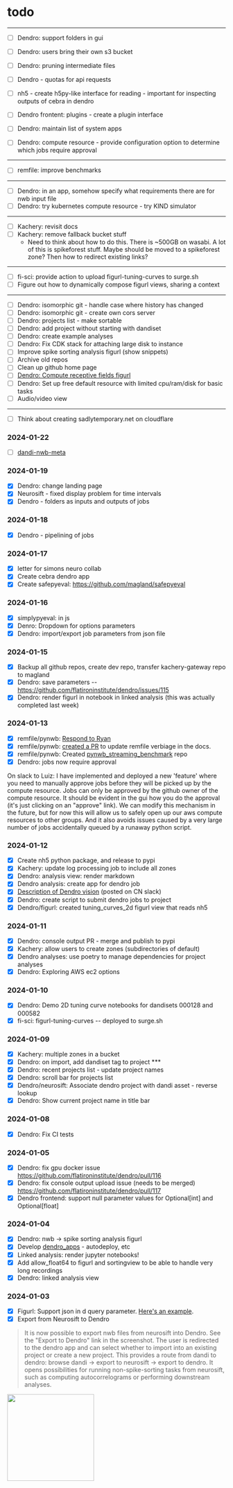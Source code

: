 # todo

---

- [ ] Dendro: support folders in gui

- [ ] Dendro: users bring their own s3 bucket
- [ ] Dendro: pruning intermediate files

- [ ] Dendro - quotas for api requests
- [ ] nh5 - create h5py-like interface for reading - important for inspecting outputs of cebra in dendro
- [ ] Dendro frontent: plugins - create a plugin interface

- [ ] Dendro: maintain list of system apps
- [ ] Dendro: compute resource - provide configuration option to determine which jobs require approval
---
- [ ] remfile: improve benchmarks
---
- [ ] Dendro: in an app, somehow specify what requirements there are for nwb input file
- [ ] Dendro: try kubernetes compute resource - try KIND simulator
---
- [ ] Kachery: revisit docs
- [ ] Kachery: remove fallback bucket stuff
  - Need to think about how to do this. There is ~500GB on wasabi. A lot of this is spikeforest stuff. Maybe should be moved to a spikeforest zone? Then how to redirect existing links?
---
- [ ] fi-sci: provide action to upload figurl-tuning-curves to surge.sh
- [ ] Figure out how to dynamically compose figurl views, sharing a context
---
- [ ] Dendro: isomorphic git - handle case where history has changed
- [ ] Dendro: isomorphic git - create own cors server
- [ ] Dendro: projects list - make sortable
- [ ] Dendro: add project without starting with dandiset
- [ ] Dendro: create example analyses
- [ ] Dendro: Fix CDK stack for attaching large disk to instance
- [ ] Improve spike sorting analysis figurl (show snippets)
- [ ] Archive old repos
- [ ] Clean up github home page
- [ ] [Dendro: Compute receptive fields figurl](https://github.com/flatironinstitute/dendro/issues/114)
- [ ] Dendro: Set up free default resource with limited cpu/ram/disk for basic tasks
- [ ] Audio/video view

---

- [ ] Think about creating sadlytemporary.net on cloudflare

### 2024-01-22

- [ ] [dandi-nwb-meta](https://github.com/magland/dandi-nwb-meta/tree/main)

### 2024-01-19

- [x] Dendro: change landing page
- [x] Neurosift - fixed display problem for time intervals
- [x] Dendro - folders as inputs and outputs of jobs

### 2024-01-18

- [x] Dendro - pipelining of jobs

### 2024-01-17

- [x] letter for simons neuro collab
- [x] Create cebra dendro app
- [x] Create safepyeval: https://github.com/magland/safepyeval

### 2024-01-16

- [x] simplypyeval: in js
- [x] Denro: Dropdown for options parameters
- [x] Dendro: import/export job parameters from json file

### 2024-01-15

- [x] Backup all github repos, create dev repo, transfer kachery-gateway repo to magland
- [x] Dendro: save parameters -- https://github.com/flatironinstitute/dendro/issues/115
- [x] Dendro: render figurl in notebook in linked analysis (this was actually completed last week)

### 2024-01-13

- [x] remfile/pynwb: [Respond to Ryan](https://github.com/NeurodataWithoutBorders/pynwb/issues/1791#issuecomment-1890384094)
- [x] remfile/pynwb: [created a PR](https://github.com/NeurodataWithoutBorders/pynwb/pull/1823) to update remfile verbiage in the docs.
- [x] remfile/pynwb: Created [pynwb_streaming_benchmark](https://github.com/scratchrealm/pynwb_streaming_benchmark) repo
- [x] Dendro: jobs now require approval

On slack to Luiz: I have implemented and deployed a new 'feature' where you need to manually approve jobs before they will be picked up by the compute resource. Jobs can only be approved by the github owner of the compute resource. It should be evident in the gui how you do the approval (it's just clicking on an "approve" link). We can modify this mechanism in the future, but for now this will allow us to safely open up our aws compute resources to other groups. And it also avoids issues caused by a very large number of jobs accidentally queued by a runaway python script.

### 2024-01-12

- [x] Create nh5 python package, and release to pypi
- [x] Kachery: update log processing job to include all zones
- [x] Dendro: analysis view: render markdown
- [x] Dendro analysis: create app for dendro job
- [x] [Description of Dendro vision](./misc/dendro_vision.md) (posted on CN slack)
- [x] Dendro: create script to submit dendro jobs to project
- [x] Dendro/figurl: created tuning_curves_2d figurl view that reads nh5

### 2024-01-11

- [x] Dendro: console output PR - merge and publish to pypi
- [x] Kachery: allow users to create zones (subdirectories of default)
- [x] Dendro analyses: use poetry to manage dependencies for project analyses
- [x] Dendro: Exploring AWS ec2 options

### 2024-01-10

- [x] Dendro: Demo 2D tuning curve notebooks for dandisets 000128 and 000582
- [x] fi-sci: figurl-tuning-curves -- deployed to surge.sh

### 2024-01-09

- [x] Kachery: multiple zones in a bucket
- [x] Dendro: on import, add dandiset tag to project ***
- [x] Dendro: recent projects list - update project names
- [x] Dendro: scroll bar for projects list
- [x] Dendro/neurosift: Associate dendro project with dandi asset - reverse lookup
- [x] Dendro: Show current project name in title bar

### 2024-01-08

- [x] Dendro: Fix CI tests

### 2024-01-05

- [x] Dendro: fix gpu docker issue https://github.com/flatironinstitute/dendro/pull/116
- [x] Dendro: fix console output upload issue (needs to be merged) https://github.com/flatironinstitute/dendro/pull/117
- [x] Dendro frontend: support null parameter values for Optional[int] and Optional[float]

### 2024-01-04

- [x] Dendro: nwb -> spike sorting analysis figurl
- [x] Develop [dendro_apps](https://github.com/magland/dendro_apps) - autodeploy, etc
- [x] Linked analysis: render jupyter notebooks!
- [x] Add allow_float64 to figurl and sortingview to be able to handle very long recordings
- [x] Dendro: linked analysis view

### 2024-01-03

- [x] Figurl: Support json in d query parameter. [Here's an example](https://figurl.org/f?v=https://magland.github.io/fi-sci-dist/apps/figurl-spike-sorting-analysis&d={%22type%22:%22spike_sorting_analysis%22,%22analysisFile%22:%22sha1://84acb43da8a5be84c5d5ff18fc35907a4ab8b0a1?label=test.nh5%22}).
- [x] Export from Neurosift to Dendro

> It is now possible to export nwb files from neurosift into Dendro. See the "Export to Dendro" link in the screenshot.
The user is redirected to the dendro app and can select whether to import into an existing project or create a new project.
This provides a route from dandi to dendro: browse dandi -> export to neurosift -> export to dendro.
It opens possibilities for running non-spike-sorting tasks from neurosift, such as computing autocorrelograms or performing downstream analyses.

<img src="https://github.com/magland/todo/assets/3679296/aa4a587d-21b5-458f-9f59-cded1f1687b8" width="200px" />

